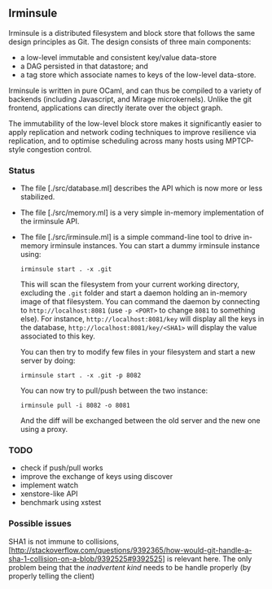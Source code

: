 ## Irminsule

Irminsule is a distributed filesystem and block store that follows the
same design principles as Git. The design consists of three main
components:

* a low-level immutable and consistent key/value data-store
* a DAG persisted in that datastore; and
* a tag store which associate names to keys of the low-level data-store.

Irminsule is written in pure OCaml, and can thus be compiled to a
variety of backends (including Javascript, and Mirage
microkernels). Unlike the git frontend, applications can directly
iterate over the object graph.

The immutability of the low-level block store makes it significantly
easier to apply replication and network coding techniques to improve
resilience via replication, and to optimise scheduling across many
hosts using MPTCP-style congestion control.

### Status

* The file [./src/database.ml] describes the API which is now more or
  less stabilized.

* The file [./src/memory.ml] is a very simple in-memory implementation
  of the irminsule API.

* The file [./src/irminsule.ml] is a simple command-line tool to drive
  in-memory irminsule instances. You can start a dummy irminsule
  instance using:

  ```
  irminsule start . -x .git
  ```

  This will scan the filesystem from your current working directory,
  excluding the `.git` folder and start a daemon holding an in-memory
  image of that filesystem. You can command the daemon by connecting
  to `http://localhost:8081` (use `-p <PORT>` to change `8081` to
  something else). For instance, `http://localhost:8081/key` will
  display all the keys in the database,
  `http://localhost:8081/key/<SHA1>` will display the value associated
  to this key.

  You can then try to modify few files in your filesystem and start a
  new server by doing:

  ```
  irminsule start . -x .git -p 8082
  ```

  You can now try to pull/push between the two instance:

  ```
  irminsule pull -i 8082 -o 8081
  ````

  And the diff will be exchanged between the old server and the new
  one using a proxy.

### TODO

* check if push/pull works
* improve the exchange of keys using discover
* implement watch
* xenstore-like API
* benchmark using xstest

### Possible issues

SHA1 is not immune to collisions,
[http://stackoverflow.com/questions/9392365/how-would-git-handle-a-sha-1-collision-on-a-blob/9392525#9392525]
is relevant here. The only problem being that the *inadvertent kind*
needs to be handle properly (by properly telling the client)